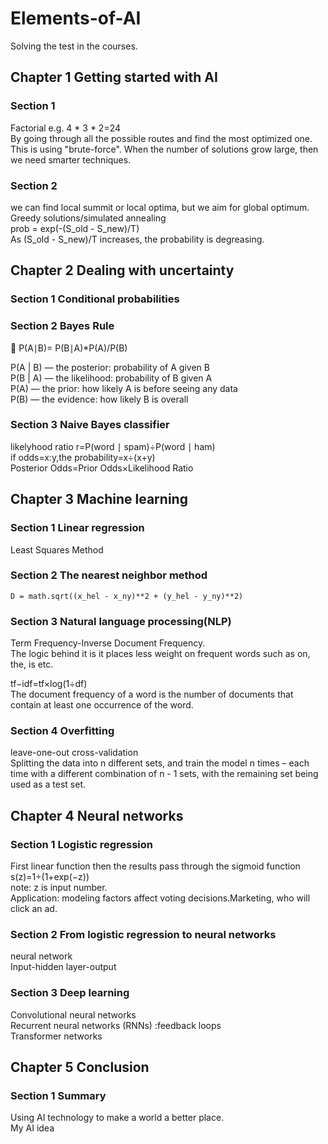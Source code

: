 # Elements-of-AI
Solving the test in the courses.<br>
## Chapter 1 Getting started with AI
### Section 1<br>
Factorial e.g. 4 * 3 * 2=24<br>
By going through all the possible routes and find the most optimized one. This is using "brute-force". When the number of solutions grow large, then we need smarter techniques.<br>
### Section 2<br>
we can find local summit or local optima, but we aim for global optimum.<br>
Greedy solutions/simulated annealing<br>
prob = exp(-(S_old - S_new)/T)<br>
As (S_old - S_new)/T increases, the probability is degreasing. 
## Chapter 2 Dealing with uncertainty
### Section 1 Conditional probabilities
### Section 2 Bayes Rule
🧠
P(A∣B)= P(B∣A)*P(A)/P(B)

P(A | B) — the posterior: probability of A given B<br>
P(B | A) — the likelihood: probability of B given A<br>
P(A) — the prior: how likely A is before seeing any data<br>
P(B) — the evidence: how likely B is overall<br>
### Section 3 Naive Bayes classifier
likelyhood ratio r=P(word ∣ spam)÷P(word ∣ ham)<br>
if odds=x:y,the probability=x÷(x+y)
Posterior Odds=Prior Odds×Likelihood Ratio
​
## Chapter 3 Machine learning
### Section 1 Linear regression
Least Squares Method<br>
### Section 2 The nearest neighbor method
```
D = math.sqrt((x_hel - x_ny)**2 + (y_hel - y_ny)**2)
```
### Section 3 Natural language processing(NLP)
Term Frequency-Inverse Document Frequency.<br> 
The logic behind it is it places less weight on frequent words such as on, the, is etc.<br> 

tf−idf=tf×log(1÷df)<br> 
The document frequency of a word is the number of documents that contain at least one occurrence of the word.
### Section 4 Overfitting
leave-one-out cross-validation<br> 
Splitting the data into n different sets, and train the model n times – each time with a different combination of n - 1 sets, with the remaining set being used as a test set. 

## Chapter 4 Neural networks
### Section 1 Logistic regression
First linear function then the results pass through the sigmoid function<br> 
s(z)=1÷(1+exp(−z))<br> 
note: z is input number.<br> 
Application: modeling factors affect voting decisions.Marketing, who will click an ad. <br>
### Section 2 From logistic regression to neural networks
neural network<br>
Input-hidden layer-output
### Section 3 Deep learning
Convolutional neural networks<br>
Recurrent neural networks (RNNs) :feedback loops<br>
Transformer networks
## Chapter 5 Conclusion
### Section 1 Summary
Using AI technology to make a world a better place.<br>
My AI idea<br>

